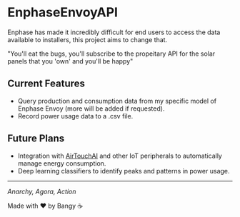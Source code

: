 # EnphaseEnvoyAPI
Enphase has made it incredibly difficult for end users to access the data available to installers, this project aims to change that.

"You'll eat the bugs, you'll subscribe to the propeitary API for the solar panels that you 'own' and you'll be happy"

## Current Features
* Query production and consumption data from my specific model of Enphase Envoy (more will be added if requested).
* Record power usage data to a .csv file.

## Future Plans
* Integration with [AirTouchAI](/../../../AirTouchAI) and other IoT peripherals to automatically manage energy consumption.
* Deep learning classifiers to identify peaks and patterns in power usage.
---
*Anarchy, Agora, Action*

Made with ❤️ by Bangy ☕
